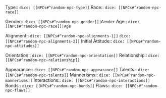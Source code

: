 
Type:: `dice: [[NPCs#^random-npc-type]]`
Race:: `dice: [[NPCs#^random-npc-race]]`

Gender:: `dice: [[NPCs#^random-npc-gender]]|Gender`
Age:: `dice: [[NPCs#^random-npc-race]]|Age`

Alignment:: `dice: [[NPCs#^random-npc-alignments-1]]` `dice: [[NPCs#^random-npc-alignments-2]]`
Initial Attitude:: `dice: [[NPCs#^random-npc-attitudes]]`

Orientation:: `dice: [[NPCs#^random-npc-orientation]]`
Relationship:: `dice: [[NPCs#^random-npc-relationship]]`

Appearance:: `dice: [[NPCs#^random-npc-appearance]]`
Talents:: `dice: [[NPCs#^random-npc-talents]]`
Mannerisms:: `dice: [[NPCs#^random-npc-mannerisms]]`
Interactions:: `dice: [[NPCs#^random-npc-interactions]]`
Bonds:: `dice: [[NPCs#^random-npc-bonds]]`
Flaws:: `dice: [[NPCs#^random-npc-flaws]]`
